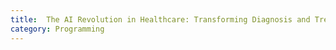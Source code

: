 ```yaml
---
title:  The AI Revolution in Healthcare: Transforming Diagnosis and Treatment
category: Programming
---
```




